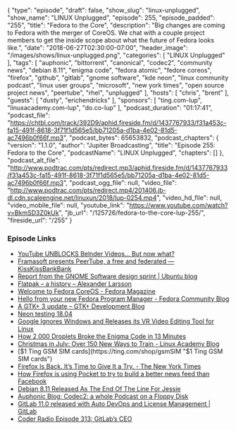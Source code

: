 {
  "type": "episode",
  "draft": false,
  "show_slug": "linux-unplugged",
  "show_name": "LINUX Unplugged",
  "episode": 255,
  "episode_padded": "255",
  "title": "Fedora to the Core",
  "description": "Big changes are coming to Fedora with the merger of CoreOS. We chat with a couple project members to get the inside scope about what the future of Fedora looks like.",
  "date": "2018-06-27T02:30:00-07:00",
  "header_image": "/images/shows/linux-unplugged.png",
  "categories": [
    "LINUX Unplugged"
  ],
  "tags": [
    "auphonic",
    "bittorrent",
    "canonical",
    "codec2",
    "community news",
    "debian 8.11",
    "enigma code",
    "fedora atomic",
    "fedore coreos",
    "firefox",
    "github",
    "gitlab",
    "gnome software",
    "kde neon",
    "linux community podcast",
    "linux user groups",
    "microsoft",
    "new york times",
    "open source project news",
    "peertube",
    "rhel",
    "unplugged"
  ],
  "hosts": [
    "chris",
    "brent"
  ],
  "guests": [
    "dusty",
    "erichendricks"
  ],
  "sponsors": [
    "ting.com-lup",
    "linuxacademy.com-lup",
    "do.co-lup"
  ],
  "podcast_duration": "01:17:41",
  "podcast_file": "https://chtbl.com/track/392D9/aphid.fireside.fm/d/1437767933/f31a453c-fa15-491f-8618-3f71f1d565e5/bb71205a-d1ba-4e02-81d5-ac7496b0f66f.mp3",
  "podcast_bytes": 65653832,
  "podcast_chapters": {
    "version": "1.1.0",
    "author": "Jupiter Broadcasting",
    "title": "Episode 255: Fedora to the Core",
    "podcastName": "LINUX Unplugged",
    "chapters": []
  },
  "podcast_alt_file": "http://www.podtrac.com/pts/redirect.mp3/aphid.fireside.fm/d/1437767933/f31a453c-fa15-491f-8618-3f71f1d565e5/bb71205a-d1ba-4e02-81d5-ac7496b0f66f.mp3",
  "podcast_ogg_file": null,
  "video_file": "http://www.podtrac.com/pts/redirect.mp4/201406.jb-dl.cdn.scaleengine.net/linuxun/2018/lup-0254.mp4",
  "video_hd_file": null,
  "video_mobile_file": null,
  "youtube_link": "https://www.youtube.com/watch?v=BkmSD3Z0kUk",
  "jb_url": "/125726/fedora-to-the-core-lup-255/",
  "fireside_url": "/255"
}


### Episode Links

  * [YouTube UNBLOCKS Belnder Videos... But now what?](https://www.blender.org/media-exposure/youtube-blocks-blender-videos-worldwide/?updated "YouTube UNBLOCKS Belnder Videos... But now what?")
  * [Framasoft presents PeerTube, a free and federated — KissKissBankBank](https://www.kisskissbankbank.com/en/projects/peertube-a-free-and-federated-video-platform "Framasoft presents PeerTube, a free and federated — KissKissBankBank")
  * [Report from the GNOME Software design sprint | Ubuntu blog](https://blog.ubuntu.com/2018/06/20/report-from-the-gnome-software-design-sprint "Report from the GNOME Software design sprint | Ubuntu blog")
  * [Flatpak – a history – Alexander Larsson](https://blogs.gnome.org/alexl/2018/06/20/flatpak-a-history/ "Flatpak – a history – Alexander Larsson")
  * [Welcome to Fedora CoreOS - Fedora Magazine](https://fedoramagazine.org/announcing-fedora-coreos/ "Welcome to Fedora CoreOS - Fedora Magazine")
  * [Hello from your new Fedora Program Manager - Fedora Community Blog](https://communityblog.fedoraproject.org/hello-fedora-program-manager/ "Hello from your new Fedora Program Manager - Fedora Community Blog")
  * [A GTK+ 3 update – GTK+ Development Blog](https://blog.gtk.org/2018/06/23/a-gtk-3-update/ "A GTK+ 3 update – GTK+ Development Blog")
  * [Neon testing 18.04](https://community.kde.org/Neon/BionicUpgrades "Neon testing 18.04")
  * [Google Ignores Windows and Releases its VR Video Editing Tool for Linux](https://itsfoss.com/vr180-creator/ "Google Ignores Windows and Releases its VR Video Editing Tool for Linux")
  * [How 2,000 Droplets Broke the Enigma Code in 13 Minutes](https://blog.digitalocean.com/how-2000-droplets-broke-the-enigma-code-in-13-minutes/ "How 2,000 Droplets Broke the Enigma Code in 13 Minutes")
  * [Christmas in July: Over 150 New Ways to Train - Linux Academy Blog](https://linuxacademy.com/blog/linuxacademy-com/christmas-in-july-over-150-new-ways-to-train/ "Christmas in July: Over 150 New Ways to Train - Linux Academy Blog")
  * [$1 Ting GSM SIM cards](https://ting.com/shop/gsmSIM "$1 Ting GSM SIM cards")
  * [Firefox Is Back. It’s Time to Give It a Try. - The New York Times](https://www.nytimes.com/2018/06/20/technology/personaltech/firefox-chrome-browser-privacy.html "Firefox Is Back. It’s Time to Give It a Try. - The New York Times")
  * [How Firefox is using Pocket to try to build a better news feed than Facebook ](https://www.theverge.com/2018/6/13/17446660/mozilla-firefox-pocket-recommendations-ceo-nate-weiner-interview-converge-podcast "How Firefox is using Pocket to try to build a better news feed than Facebook ")
  * [Debian 8.11 Released As The End Of The Line For Jessie](https://www.phoronix.com/scan.php?page=news_item&px=Debian-8.11-Released "Debian 8.11 Released As The End Of The Line For Jessie")
  * [Auphonic Blog: Codec2: a whole Podcast on a Floppy Disk](https://auphonic.com/blog/2018/06/01/codec2-podcast-on-floppy-disk/ "Auphonic Blog: Codec2: a whole Podcast on a Floppy Disk")
  * [GitLab 11.0 released with Auto DevOps and License Management | GitLab](https://about.gitlab.com/2018/06/22/gitlab-11-0-released/ "GitLab 11.0 released with Auto DevOps and License Management | GitLab")
  * [Coder Radio Episode 313: GitLab’s CEO](http://coder.show/313 "Coder Radio Episode 313: GitLab’s CEO")


